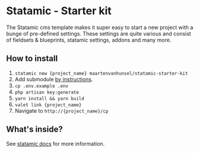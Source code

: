 # Statamic - Starter kit

The Statamic cms template makes it super easy to start a new project with a bunge of pre-defined settings. These settings are quite various and consist of fieldsets & blueprints, statamic settings, addons and many more.

## How to install

1. `statamic new {project_name} maartenvanhunsel/statamic-starter-kit`
2. Add submodule [by instructions](https://gitlab.com/ptchr-projects/statamic-basics).
3. `cp .env.example .env`
4. `php artisan key:generate`
5. `yarn install && yarn build`
6. `valet link {project_name}`
7. Navigate to `http://{project_name}/cp`

## What's inside?
See [statamic docs](https://nobears.atlassian.net/l/cp/PR0rD2YP) for more information.
